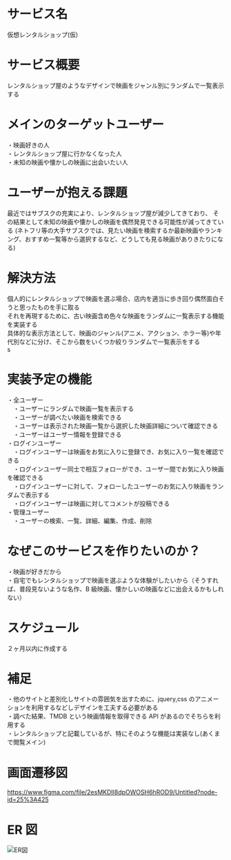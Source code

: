 # サービス名

仮想レンタルショップ(仮)

# サービス概要

レンタルショップ屋のようなデザインで映画をジャンル別にランダムで一覧表示する

# メインのターゲットユーザー

・映画好きの人<br>
・レンタルショップ屋に行かなくなった人<br>
・未知の映画や懐かしの映画に出会いたい人<br>

# ユーザーが抱える課題

最近ではサブスクの充実により、レンタルショップ屋が減少してきており、
その結果として未知の映画や懐かしの映画を偶然発見できる可能性が減ってきている
(ネトフリ等の大手サブスクでは、見たい映画を検索するか最新映画やランキング、おすすめ一覧等から選択するなど、どうしても見る映画がありきたりになる)

# 解決方法

個人的にレンタルショップで映画を選ぶ場合、店内を適当に歩き回り偶然面白そうと思ったものを手に取る<br>
それを再現するために、古い映画含め色々な映画をランダムに一覧表示する機能を実装する<br>
具体的な表示方法として、映画のジャンル(アニメ、アクション、ホラー等)や年代別などに分け、そこから数をいくつか絞りランダムで一覧表示をする<br>s

# 実装予定の機能

・全ユーザー<br>
&emsp;・ユーザーにランダムで映画一覧を表示する<br>
&emsp;・ユーザーが調べたい映画を検索できる<br>
&emsp;・ユーザーは表示された映画一覧から選択した映画詳細について確認できる<br>
&emsp;・ユーザーはユーザー情報を登録できる<br>
・ログインユーザー<br>
&emsp;・ログインユーザーは映画をお気に入りに登録でき、お気に入り一覧を確認できる<br>
&emsp;・ログインユーザー同士で相互フォローができ、ユーザー間でお気に入り映画を確認できる<br>
&emsp;・ログインユーザーに対して、フォローしたユーザーのお気に入り映画をランダムで表示する<br>
&emsp;・ログインユーザーは映画に対してコメントが投稿できる<br>
・管理ユーザー<br>
&emsp;・ユーザーの検索、一覧、詳細、編集、作成、削除<br>

# なぜこのサービスを作りたいのか？

・映画が好きだから<br>
・自宅でもレンタルショップで映画を選ぶような体験がしたいから（そうすれば、普段見ないような名作、B 級映画、懐かしいの映画などに出会えるかもしれない）<br>

# スケジュール

２ヶ月以内に作成する

# 補足

・他のサイトと差別化しサイトの雰囲気を出すために、jquery,css のアニメーションを利用するなどしデザインを工夫する必要がある<br>
・調べた結果、TMDB という映画情報を取得できる API があるのでそちらを利用する<br>
・レンタルショップと記載しているが、特にそのような機能は実装なし(あくまで閲覧メイン)<br>

# 画面遷移図

https://www.figma.com/file/2esMKDIl8dpOWOSH6hROD9/Untitled?node-id=25%3A425

# ER 図

![ER図](ER図.png)
